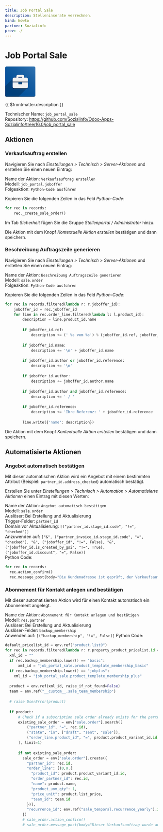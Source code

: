 ```yaml
---
title: Job Portal Sale
description: Stelleninserate verrechnen.
kind: howto
partner: Sozialinfo
prev: ./
---
```


# Job Portal Sale

![](attachments/icons_odoo_job_portal_base.png)

{{ $frontmatter.description }}

Technischer Name: `job_portal_sale`\
Repository: <https://github.com/Sozialinfo/Odoo-Apps-Sozialinfo/tree/16.0/job_portal_sale>

## Aktionen

### Verkaufsauftrag erstellen

Navigieren Sie nach _Einstellungen > Technisch > Server-Aktionen_ und erstellen Sie einen neuen Eintrag:

Name der Aktion: `Verkaufsauftrag erstellen`\
Modell: `job_portal.joboffer`\
Folgeaktion: `Python-Code ausführen`

Kopieren Sie die folgenden Zeilen in das Feld _Python-Code_:

```python
for rec in records:
	rec._create_sale_order()
```

Im Tab _Sicherheit_ fügen Sie die Gruppe _Stellenportal / Administrator_ hinzu.

Die Aktion mit dem Knopf _Kontextuelle Aktion erstellen_ bestätigen und dann speichern.

### Beschreibung Auftragszeile generieren

Navigieren Sie nach _Einstellungen > Technisch > Server-Aktionen_ und erstellen Sie einen neuen Eintrag:

Name der Aktion: `Beschreibung Auftragszeile generieren`\
Modell: `sale.order`\
Folgeaktion: `Python-Code ausführen`

Kopieren Sie die folgenden Zeilen in das Feld _Python-Code_:

```python
for rec in records.filtered(lambda r: r.joboffer_id):
	joboffer_id = rec.joboffer_id
	for line in rec.order_line.filtered(lambda l: l.product_id):
		description = line.product_id.name

		if joboffer_id.ref:
			description += (' %s vom %s') % (joboffer_id.ref, joboffer_id.publication_start_date.date().strftime('%d.%m.%y'))

		if joboffer_id.name:
			description += '\n' + joboffer_id.name

		if joboffer_id.author or joboffer_id.reference:
			description += '\n'

		if joboffer_id.author:
			description += joboffer_id.author.name

		if joboffer_id.author and joboffer_id.reference:
			description += ' / '

		if joboffer_id.reference:
			description += 'Ihre Referenz: ' + joboffer_id.reference

		line.write({'name': description})
```

Die Aktion mit dem Knopf _Kontextuelle Aktion erstellen_ bestätigen und dann speichern.

## Automatisierte Aktionen

### Angebot automatisch bestätigen

Mit dieser automatischen Aktion wird ein Angebot mit einem bestimmten Attribut (Beispiel: `partner_id.address_checked`) automatisch bestätigt.

Erstellen Sie unter _Einstellungen > Technisch > Automation > Automatisierte Aktionen_ einen Eintrag mit diesen Werten:

Name der Aktion: `Angebot automatisch bestätigen`\
Modell: `sale.order`\
Auslöser: Bei Erstellung und Aktualisierung\
Trigger-Felder: `partner_id`\
Domain vor Aktualisierung: `[("partner_id.stage_id.code", "!=", "checked")]`\
Anzuwenden auf: `["&", ("partner_invoice_id.stage_id.code", "=", "checked"), "&", ("joboffer_id", "!=", False), "&", ("joboffer_id.is_created_by_gsi", "!=", True), ("joboffer_id.discount", "=", False)]`\
Python Code:

```python
for rec in records:
  rec.action_confirm()
  rec.message_post(body="Die Kundenadresse ist geprüft, der Verkaufsauftrag wurde automatisch bestätigt.")
```

### Abonnement für Kontakt anlegen und bestätigen

Mit dieser automatisierten Aktion wird für einen Kontakt automatisch ein Abonnement angelegt.

Name der Aktion: `Abonnement für Kontakt anlegen und bestätigen`\
Modell: `res.partner`\
Auslöser: Bei Erstellung und Aktualisierung\
Auslöser-Felder: `backup_membership`\
Anwenden auf: `[("backup_membership", "!=", False)]`
Python Code:

```python
default_pricelist_id = env.ref("product.list0")
for rec in records.filtered(lambda r: r.property_product_pricelist.id == default_pricelist_id.id):
  xml_id = ""
  if rec.backup_membership.lower() == "basic":
	  xml_id = "job_portal_sale.product_template_membership_basic"
  if rec.backup_membership.lower() == "jobplus":
    xml_id = "job_portal_sale.product_template_membership_plus"

  product = env.ref(xml_id, raise_if_not_found=False)
  team = env.ref("__custom__.sale_team_membership")

  # raise UserError(product)

  if product:
      # Check if a subscription sale order already exists for the partner
      existing_sale_order = env["sale.order"].search([
          ("partner_id", "=", rec.id),
          ("state", "in", ["draft", "sent", "sale"]),
          ("order_line.product_id", "=", product.product_variant_id.id),
      ], limit=1)

      if not existing_sale_order:
        sale_order = env["sale.order"].create({
          "partner_id": rec.id,
          "order_line": [(0,0,{
            "product_id": product.product_variant_id.id,
            "order_partner_id": rec.id,
            "name": product.name,
            "product_uom_qty": 1,
            "price_unit": product.list_price,
            "team_id": team.id
          })],
          "recurrence_id": env.ref("sale_temporal.recurrence_yearly").id
        })
        # sale_order.action_confirm()
        # sale_order.message_post(body="Dieser Verkaufsauftrag wurde automatisch erstellt und bestätigt.")
```
